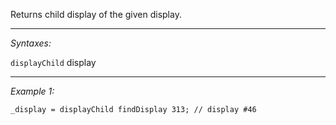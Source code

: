 Returns child display of the given display.


---
*Syntaxes:*

`displayChild` display

---
*Example 1:*

```sqf
_display = displayChild findDisplay 313; // display #46
```